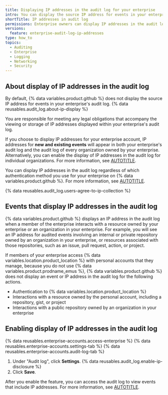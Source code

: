 ```yaml
---
title: Displaying IP addresses in the audit log for your enterprise
intro: You can display the source IP address for events in your enterprise's audit log.
shortTitle: IP addresses in audit log
permissions: Enterprise owners can display IP addresses in the audit log for an enterprise.
versions:
  feature: enterprise-audit-log-ip-addresses
type: how_to
topics:
  - Auditing
  - Enterprise
  - Logging
  - Networking
  - Security
---
```


## About display of IP addresses in the audit log

By default, {% data variables.product.github %} does not display the source IP address for events in your enterprise's audit log. {% data reusables.audit_log.about-ip-display %}

You are responsible for meeting any legal obligations that accompany the viewing or storage of IP addresses displayed within your enterprise's audit log.

If you choose to display IP addresses for your enterprise account, IP addresses for **new and existing events** will appear in both your enterprise's audit log and the audit log of every organization owned by your enterprise. Alternatively, you can enable the display of IP addresses in the audit log for individual organizations. For more information, see [AUTOTITLE](/organizations/keeping-your-organization-secure/managing-security-settings-for-your-organization/displaying-ip-addresses-in-the-audit-log-for-your-organization).

You can display IP addresses in the audit log regardless of which authentication method you use for your enterprise on {% data variables.product.github %}. For more information, see [AUTOTITLE](/admin/identity-and-access-management/managing-iam-for-your-enterprise/about-authentication-for-your-enterprise).

{% data reusables.audit_log.users-agree-to-ip-collection %}

## Events that display IP addresses in the audit log

{% data variables.product.github %} displays an IP address in the audit log when a member of the enterprise interacts with a resource owned by your enterprise or an organization in your enterprise. For example, you will see an IP address for audited events involving an internal or private repository owned by an organization in your enterprise, or resources associated with those repositories, such as an issue, pull request, action, or project.

If members of your enterprise access {% data variables.location.product_location %} with personal accounts that they manage, because you do not use {% data variables.product.prodname_emus %}, {% data variables.product.github %} does not display an event or IP address in the audit log for the following actions.

* Authentication to {% data variables.location.product_location %}
* Interactions with a resource owned by the personal account, including a repository, gist, or project
* Interactions with a public repository owned by an organization in your enterprise

## Enabling display of IP addresses in the audit log

{% data reusables.enterprise-accounts.access-enterprise %}
{% data reusables.enterprise-accounts.settings-tab %}
{% data reusables.enterprise-accounts.audit-log-tab %}
1. Under "Audit log", click **Settings**.
{% data reusables.audit_log.enable-ip-disclosure %}
1. Click **Save**.

After you enable the feature, you can access the audit log to view events that include IP addresses. For more information, see [AUTOTITLE](/admin/monitoring-activity-in-your-enterprise/reviewing-audit-logs-for-your-enterprise/accessing-the-audit-log-for-your-enterprise).
